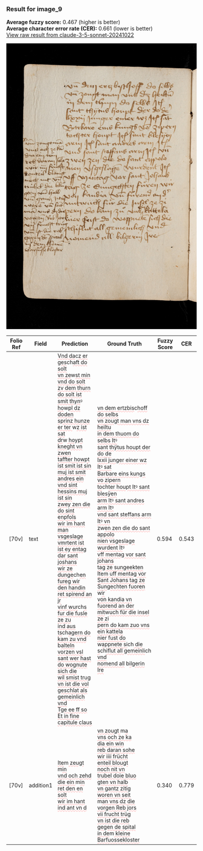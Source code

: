 ### Result for image_9
**Average fuzzy score:** 0.467 (higher is better)<br>**Average character error rate (CER):** 0.661 (lower is better)<br>[View raw result from claude-3-5-sonnet-20241022](https://github.com/RISE-UNIBAS/humanities_data_benchmark/blob/main/results/2025-10-24/T0288/request_T0288_image_9.json)

<img src="https://github.com/RISE-UNIBAS/humanities_data_benchmark/blob/main/benchmarks/medieval_manuscripts/images/image_9.jpg?raw=true" alt="image_9" width="800px">

<style>
.diff { text-decoration: underline; text-decoration-color: #ffcccc; text-decoration-style: wavy; }
</style>

| Folio Ref | Field | Prediction | Ground Truth | Fuzzy Score | CER |
|-----------|-------|------------|--------------|-------------|-----|
| [70v] | text | <span class="diff">Vnd da</span>c<span class="diff">z er ges</span>ch<span class="diff">aft do solt<br>vn ze</span>w<span class="diff">st min vnd do solt<br>zv dem thurn do solt ist<br>smit thyn</span>ꝰ<span class="diff"> ho</span>w<span class="diff">pl dz doden<br>sprinz hunze er ter </span>w<span class="diff">z ist sat<br>dr</span>w<span class="diff"> hoypt kneght vn zwen<br>taffter howpt ist smit ist sin<br>muj ist smit andres ein<br>vnd sint hessins muj ist sin<br>zwey zen die do sint enpfols<br>wir im hant man vsgeslage vmrtent ist<br>ist ey entag dar sant joshans<br>wir ze dunge</span>ch<span class="diff">en fureg wir<br>den handin ret spirend an jr<br>vinf wur</span>ch<span class="diff">s fur die fusle ze zu<br>ind aus ts</span>ch<span class="diff">agern do kam zu vnd</span> b<span class="diff">alteln<br>vorzen vsl sant wer hast do wognute sich die<br>wil smist trug<br>vn ist die vol geschlat als gemeinlich vnd<br>Tge ee ff so<br>Et in fine<br>capitule claus</span> | <span class="diff">vn dem ertzbis</span>c<span class="diff">hoff do selbs<br> vn zougt man vns dz heiltu<br> in dem thuom do selbs Itꝰ<br> sant thÿtus houpt der do de<br> lxxii junger einer wz Itꝰ sat<br> Barbare eins kungs vo zipern<br> to</span>ch<span class="diff">ter houpt Itꝰ sant blesÿen<br> arm Itꝰ sant andres arm Itꝰ<br> vnd sant steffans arm Itꝰ vn<br> z</span>w<span class="diff">en zen die do sant appolo<br> nien vsgeslage wurdent It</span>ꝰ<span class="diff"><br> vff mentag vor sant johans<br> tag ze sungeekten Item uff mentag vor Sant Johans tag ze Sungechten fuoren </span>w<span class="diff">ir<br> von kandia vn fuorend an der<br> mit</span>w<span class="diff">uch für die insel ze zi<br> pern do kam zuo vns ein kattela<br> nier fust do </span>w<span class="diff">appnete si</span>ch<span class="diff"> die<br> s</span>ch<span class="diff">iflut all gemeinli</span>ch<span class="diff"> vnd<br> nomend all</span> b<span class="diff">ilgerin Ire</span> | 0.594 | 0.543 |
| [70v] | addition1 | <span class="diff">Ite</span>m<span class="diff"> zeugt</span> m<span class="diff">in<br>vnd och zehd<br>die ein </span>m<span class="diff">in<br>ret den en solt<br>wir im hant<br>ind ant vn d</span> | <span class="diff">vn zougt </span>m<span class="diff">a<br> vns och ze ka<br> dia ein win<br> reb daran sohe<br> wir iiii frücht<br> enteil blougt<br> noch nit vn<br> trubel doie bluo<br> gten vn halb<br> vn gantz zitig<br> woren vn seit<br></span> m<span class="diff">an vns dz die<br> vorgen Reb jors<br> vii frucht trüg<br> vn ist die reb<br> gegen de spital<br> in de</span>m<span class="diff"> kleine<br> Barfuossekloster</span> | 0.340 | 0.779 |

